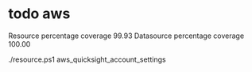# todo aws

Resource percentage coverage   99.93
Datasource percentage coverage 100.00

./resource.ps1 aws_quicksight_account_settings
